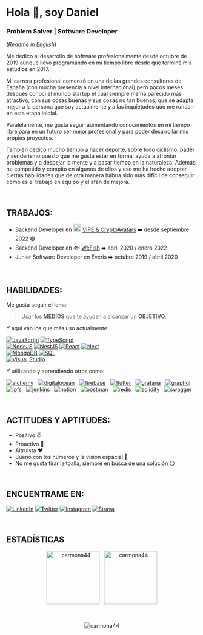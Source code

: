 # Hola 👋, soy Daniel

### Problem Solver | Software Developer

(_Readme in [English](https://github.com/carmona44/carmona44/blob/main/README.md)_)

Me dedico al desarrollo de software profesionalmente desde octubre de 2019 aunque llevo programando en mi tiempo libre desde que terminé mis estudios en 2017.

Mi carrera profesional comenzó en una de las grandes consultoras de España (con mucha presencia a nivel internacional) pero pocos meses después conocí el mundo startup el cual siempre me ha parecido más atractivo, con sus cosas buenas y sus cosas no tan buenas, que se adapta mejor a la persona que soy actualmente y a las inquietudes que me rondan en esta etapa inicial.

Paralelamente, me gusta seguir aumentando conocimientos en mi tiempo libre para en un futuro ser mejor profesional y para poder desarrollar mis propios proyectos.

También dedico mucho tiempo a hacer deporte, sobre todo ciclismo, pádel y senderismo puesto que me gusta estar en forma, ayuda a afrontar problemas y a despejar la mente y a pasar tiempo en la naturaleza. Además, he competido y compito en algunos de ellos y eso me ha hecho adoptar ciertas habilidades que de otra manera habría sido más difícil de conseguir como es el trabajo en equipo y el afán de mejora.

</br>

## TRABAJOS:

- Backend Developer en <img src="https://vipe.io/favicon.ico" alt="VIPE" width="20"/> [VIPE & CryptoAvatars](https://vipe.io/) ➡️ desde septiembre 2022 🟢
- Backend Developer en 🐟 [WeFish](https://play.google.com/store/apps/details?id=com.inup.wefish&hl=es&gl=US) ➡️ abril 2020 / enero 2022
- Junior Software Developer en Everis ➡️ octubre 2019 / abril 2020

</br>

## HABILIDADES:

Me gusta seguir el lema:

> Usar los **MEDIOS** que te ayuden a alcanzar un **OBJETIVO**.

Y aquí van los que más uso actualmente:

[![JavaScript](https://img.shields.io/badge/JavaScript-F7DF1E?style=for-the-badge&logo=javascript&logoColor=white&labelColor=101010)]()
[![TypeScript](https://img.shields.io/badge/TypeScript-0B1DFF?style=for-the-badge&logo=typescript&logoColor=white&labelColor=101010)]()
</br>
[![NodeJS](https://img.shields.io/badge/Node.JS-339933?style=for-the-badge&logo=node.js&logoColor=white&labelColor=101010)]()
[![NestJS](https://img.shields.io/badge/NestJS-FC0000?style=for-the-badge&logo=nestjs&logoColor=white&labelColor=101010)]()
[![React](https://img.shields.io/badge/React-61dafb?style=for-the-badge&logo=react&logoColor=white&labelColor=101010)]()
[![Next](https://img.shields.io/badge/Next-000000?style=for-the-badge&logo=nextdotjs&logoColor=white&labelColor=101010)]()
</br>
[![MongoDB](https://img.shields.io/badge/MongoDB-47A248?style=for-the-badge&logo=mongodb&logoColor=white&labelColor=101010)]()
[![SQL](https://img.shields.io/badge/SQL-4479A1?style=for-the-badge&logo=postgresql&logoColor=white&labelColor=101010)]()
</br>
[![Visual Studio](https://img.shields.io/badge/VisualStudioCode-0066B8?style=for-the-badge&logo=visual-studio-code&logoColor=white&labelColor=101010)]()
</br>

Y utilizando y aprendiendo otros como:

[![alchemy](https://github.com/carmona44/carmona44/assets/19225785/5f167476-38fe-4336-9cce-2345360d4726)](https://www.alchemy.com/)
&nbsp;
[![digitalocean](https://github.com/carmona44/carmona44/assets/19225785/69b46ad1-e3f3-4a60-ac74-5c0983e875ff)](https://www.digitalocean.com/)
&nbsp;
[![firebase](https://github.com/carmona44/carmona44/assets/19225785/ee065d0d-8a5b-4197-8185-80b431177e47)](https://firebase.google.com/)
&nbsp;
[![flutter](https://github.com/carmona44/carmona44/assets/19225785/69bdddd8-932a-4cb0-b659-95fb50cc5899)](https://flutter.dev/)
&nbsp;
[![grafana](https://github.com/carmona44/carmona44/assets/19225785/ef44e8fe-f7dd-44ab-abef-1f39f0ecb55a)](https://grafana.com/)
&nbsp;
[![graphql](https://github.com/carmona44/carmona44/assets/19225785/574b3840-6b9b-4693-a9b3-3746916cb9a6)](https://graphql.org/)
&nbsp;
[![ipfs](https://github.com/carmona44/carmona44/assets/19225785/178d17f7-60ff-40a4-b4fc-7b6caa6ad9de)](https://ipfs.tech/)
&nbsp;
[![jenkins](https://github.com/carmona44/carmona44/assets/19225785/60ec49e0-59c3-4eef-9f82-fe861e9c7d11)](https://www.jenkins.io/)
&nbsp;
[![notion](https://github.com/carmona44/carmona44/assets/19225785/163127f7-348b-4fd2-aaac-47a2961e6aac)](https://www.notion.so/)
&nbsp;
[![postman](https://github.com/carmona44/carmona44/assets/19225785/78c22f3e-0502-4963-8515-d2e58241a1f1)](https://www.postman.com/)
&nbsp;
[![redis](https://github.com/carmona44/carmona44/assets/19225785/a7ba569e-70e6-4c11-9e7e-96ee9d3e8f1e)](https://redis.io/)
&nbsp;
[![solidity](https://github.com/carmona44/carmona44/assets/19225785/aadd0827-a1bc-40df-9c8b-6623a4075427)](https://soliditylang.org/)
&nbsp;
[![swagger](https://github.com/carmona44/carmona44/assets/19225785/8dfe8fef-e0c1-4f88-9341-0e6d2f5adcf2)](https://swagger.io/)

</br>

## ACTITUDES Y APTITUDES:

- Positivo ✌️
- Proactivo 💪
- Altruista ❤️
- Bueno con los números y la visión espacial 🔢
- No me gusta tirar la toalla, siempre en busca de una solución 😏

</br>

## ENCUENTRAME EN:

[![LinkedIn](https://img.shields.io/badge/LinkedIn-Daniel_Carmona-0077B5?style=for-the-badge&logo=linkedin&logoColor=white&labelColor=101010)](https://www.linkedin.com/in/daniel-carmona-alarc%C3%B3n-46045ab1/)
[![Twitter](https://img.shields.io/badge/Twitter-@carmona44-1DA1F2?style=for-the-badge&logo=twitter&logoColor=white&labelColor=101010)](https://twitter.com/Carmona44)
[![Instagram](https://img.shields.io/badge/Instagram-@carmona44-E4405F?style=for-the-badge&logo=instagram&logoColor=white&labelColor=101010)](https://www.instagram.com/carmona44/)
[![Strava](https://img.shields.io/badge/Strava-Daniel_Carmona-fc5200?style=for-the-badge&logo=strava&logoColor=white&labelColor=101010)](https://www.strava.com/athletes/6878230)

</br>

## ESTADÍSTICAS

<p align="center">
<img height="140" src="https://github-readme-stats.vercel.app/api/top-langs?username=carmona44&show_icons=true&locale=en&layout=compact&theme=algolia" alt="carmona44" />
&nbsp;
<img height="140" src="https://github-readme-stats.vercel.app/api?username=carmona44&show_icons=true&locale=en&theme=algolia" alt="carmona44" />
</p>

</br>

<p align="center"> <img src="https://komarev.com/ghpvc/?username=carmona44&label=Profile%20views&color=0e75b6&style=flat" alt="carmona44" /> </p>

